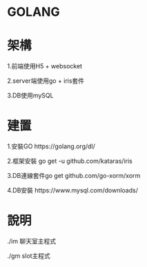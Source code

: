 # GOLANG

# 架構
<p>1.前端使用H5 + websocket<p>
<p>2.server端使用go + iris套件<p><p>
<p>3.DB使用mySQL<p>

# 建置
<p>1.安裝GO https://golang.org/dl/<p>
<p>2.框架安裝 go get -u github.com/kataras/iris<p>
<p>3.DB連線套件go get github.com/go-xorm/xorm<p>
<p>4.DB安裝 https://www.mysql.com/downloads/<p>

# 說明
<p>./im  聊天室主程式<p>
<p>./gm  slot主程式<p>
